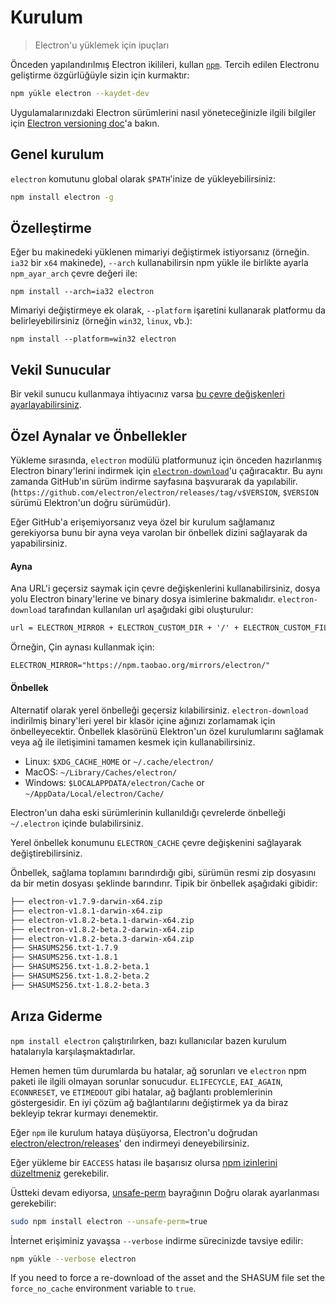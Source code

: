 # Kurulum

> Electron'u yüklemek için ipuçları

Önceden yapılandırılmış Electron ikilileri, kullan [`npm`](https://docs.npmjs.com/). Tercih edilen Electronu geliştirme özgürlüğüyle sizin için kurmaktır:

```sh
npm yükle electron --kaydet-dev
```

Uygulamalarınızdaki Electron sürümlerini nasıl yöneteceğinizle ilgili bilgiler için [Electron versioning doc](electron-versioning.md)'a bakın.

## Genel kurulum

`electron` komutunu global olarak `$PATH`'inize de yükleyebilirsiniz:

```sh
npm install electron -g
```

## Özelleştirme

Eğer bu makinedeki yüklenen mimariyi değiştirmek istiyorsanız (örneğin. `ia32` bir `x64` makinede), `--arch` kullanabilirsin npm yükle ile birlikte ayarla `npm_ayar_arch` çevre değeri ile:

```shell
npm install --arch=ia32 electron
```

Mimariyi değiştirmeye ek olarak, `--platform` işaretini kullanarak platformu da belirleyebilirsiniz (örneğin `win32`, `linux`, vb.):

```shell
npm install --platform=win32 electron
```

## Vekil Sunucular

Bir vekil sunucu kullanmaya ihtiyacınız varsa [ bu çevre değişkenleri ayarlayabilirsiniz](https://github.com/request/request/tree/f0c4ec061141051988d1216c24936ad2e7d5c45d#controlling-proxy-behaviour-using-environment-variables).

## Özel Aynalar ve Önbellekler

Yükleme sırasında, `electron` modülü platformunuz için önceden hazırlanmış Electron binary'lerini indirmek için [`electron-download`](https://github.com/electron-userland/electron-download)'u çağıracaktır. Bu aynı zamanda GitHub'ın sürüm indirme sayfasına başvurarak da yapılabilir.(`https://github.com/electron/electron/releases/tag/v$VERSION`, `$VERSION` sürümü Elektron'un doğru sürümüdür).

Eğer GitHub'a erişemiyorsanız veya özel bir kurulum sağlamanız gerekiyorsa bunu bir ayna veya varolan bir önbellek dizini sağlayarak da yapabilirsiniz.

#### Ayna

Ana URL'i geçersiz saymak için çevre değişkenlerini kullanabilirsiniz, dosya yolu Electron binary'lerine ve binary dosya isimlerine bakmalıdır. `electron-download` tarafından kullanılan url aşağıdaki gibi oluşturulur:

```txt
url = ELECTRON_MIRROR + ELECTRON_CUSTOM_DIR + '/' + ELECTRON_CUSTOM_FILENAME
```

Örneğin, Çin aynası kullanmak için:

```txt
ELECTRON_MIRROR="https://npm.taobao.org/mirrors/electron/"
```

#### Önbellek

Alternatif olarak yerel önbelleği geçersiz kılabilirsiniz. `electron-download` indirilmiş binary'leri yerel bir klasör içine ağınızı zorlamamak için önbelleyecektir. Önbellek klasörünü Elektron'un özel kurulumlarını sağlamak veya ağ ile iletişimini tamamen kesmek için kullanabilirsiniz.

* Linux: `$XDG_CACHE_HOME` or `~/.cache/electron/`
* MacOS: `~/Library/Caches/electron/`
* Windows: `$LOCALAPPDATA/electron/Cache` or `~/AppData/Local/electron/Cache/`

Electron'un daha eski sürümlerinin kullanıldığı çevrelerde önbelleği `~/.electron` içinde bulabilirsiniz.

Yerel önbellek konumunu `ELECTRON_CACHE` çevre değişkenini sağlayarak değiştirebilirsiniz.

Önbellek, sağlama toplamını barındırdığı gibi, sürümün resmi zip dosyasını da bir metin dosyası şeklinde barındırır. Tipik bir önbellek aşağıdaki gibidir:

```sh
├── electron-v1.7.9-darwin-x64.zip
├── electron-v1.8.1-darwin-x64.zip
├── electron-v1.8.2-beta.1-darwin-x64.zip
├── electron-v1.8.2-beta.2-darwin-x64.zip
├── electron-v1.8.2-beta.3-darwin-x64.zip
├── SHASUMS256.txt-1.7.9
├── SHASUMS256.txt-1.8.1
├── SHASUMS256.txt-1.8.2-beta.1
├── SHASUMS256.txt-1.8.2-beta.2
├── SHASUMS256.txt-1.8.2-beta.3
```

## Arıza Giderme

`npm install electron` çalıştırılırken, bazı kullanıcılar bazen kurulum hatalarıyla karşılaşmaktadırlar.

Hemen hemen tüm durumlarda bu hatalar, ağ sorunları ve `electron` npm paketi ile ilgili olmayan sorunlar sonucudur. `ELIFECYCLE`, `EAI_AGAIN`, `ECONNRESET`, ve `ETIMEDOUT` gibi hatalar, ağ bağlantı problemlerinin göstergesidir. En iyi çözüm ağ bağlantılarını değiştirmek ya da biraz bekleyip tekrar kurmayı denemektir.

Eğer `npm` ile kurulum hataya düşüyorsa, Electron'u doğrudan [electron/electron/releases](https://github.com/electron/electron/releases)' den indirmeyi deneyebilirsiniz.

Eğer yükleme bir `EACCESS` hatası ile başarısız olursa [npm izinlerini düzeltmeniz](https://docs.npmjs.com/getting-started/fixing-npm-permissions) gerekebilir.

Üstteki devam ediyorsa, [unsafe-perm](https://docs.npmjs.com/misc/config#unsafe-perm) bayrağının Doğru olarak ayarlanması gerekebilir:

```sh
sudo npm install electron --unsafe-perm=true
```

İnternet erişiminiz yavaşsa `--verbose` indirme sürecinizde tavsiye edilir:

```sh
npm yükle --verbose electron
```

If you need to force a re-download of the asset and the SHASUM file set the `force_no_cache` environment variable to `true`.